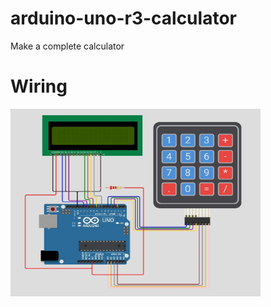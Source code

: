 # arduino-uno-r3-calculator
Make a complete calculator
# Wiring
<img src="capture/wiring.jpg" style="width:400px; height:300px;"><br>
